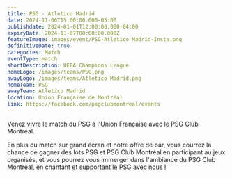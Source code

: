 ```yaml
---
title: PSG - Atletico Madrid
date: 2024-11-06T15:00:00.000-05:00
publishdate: 2024-01-01T12:00:00.000-04:00
expiryDate: 2024-11-07T08:00:00.000Z
featureImage: images/event/PSG-Atletico Madrid-Insta.png
definitiveDate: true
categories: Match
eventType: match
shortDescription: UEFA Champions League
homeLogo: /images/teams/PSG.png
awayLogo: /images/teams/Atletico Madrid.png
homeTeam: PSG
awayTeam: Atletico Madrid
location: Union Française de Montréal
link: https://facebook.com/psgclubmontreal/events
---
```


Venez vivre le match du PSG à l'Union Française avec le PSG Club Montréal.

En plus du match sur grand écran et notre offre de bar, vous courrez la chance de gagner des lots PSG et PSG Club Montréal en participant au jeux organisés, et vous pourrez vous immerger dans l'ambiance du PSG Club Montréal, en chantant et supportant le PSG avec nous !

